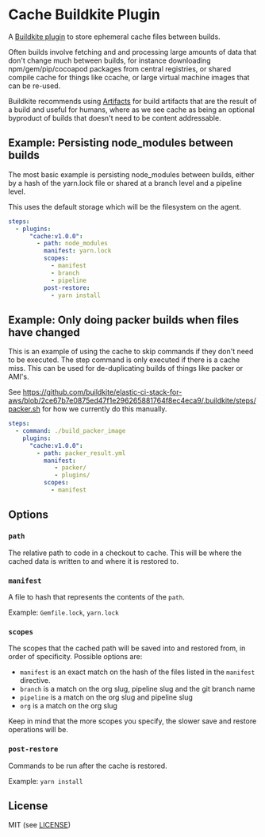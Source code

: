 # Cache Buildkite Plugin

A [Buildkite plugin](https://buildkite.com/docs/agent/v3/plugins) to store ephemeral cache files between builds.

Often builds involve fetching and and processing large amounts of data that don't change much between builds, for instance downloading npm/gem/pip/cocoapod packages from central registries, or shared compile cache for things like ccache, or large virtual machine images that can be re-used.

Buildkite recommends using [Artifacts](https://buildkite.com/docs/builds/artifacts) for build artifacts that are the result of a build and useful for humans, where as we see cache as being an optional byproduct of builds that doesn't need to be content addressable.

## Example: Persisting node_modules between builds

The most basic example is persisting node_modules between builds, either by a hash of the yarn.lock file or  shared at a branch level and a pipeline level.

This uses the default storage which will be the filesystem on the agent.

```yaml
steps:
  - plugins:
      "cache:v1.0.0":
        - path: node_modules
          manifest: yarn.lock
          scopes:
            - manifest
            - branch
            - pipeline
          post-restore:
            - yarn install
```

## Example: Only doing packer builds when files have changed

This is an example of using the cache to skip commands if they don't need to be executed. The step command is only executed if there is a cache miss. This can be used for de-duplicating builds of things like packer or AMI's.

See https://github.com/buildkite/elastic-ci-stack-for-aws/blob/2ce67b7e0875ed47f1e296265881764f8ec4eca9/.buildkite/steps/packer.sh for how we currently do this manually.

```yaml
steps:
  - command: ./build_packer_image
    plugins:
      "cache:v1.0.0":
        - path: packer_result.yml
          manifest:
             - packer/
             - plugins/
          scopes:
            - manifest
```

## Options

### `path`

The relative path to code in a checkout to cache. This will be where the cached data is written to and where it is restored to.

### `manifest`

A file to hash that represents the contents of the `path`.

Example: `Gemfile.lock`, `yarn.lock`

### `scopes`

The scopes that the cached path will be saved into and restored from, in order of specificity. Possible options are:

  * `manifest` is an exact match on the hash of the files listed in the `manifest` directive.
  * `branch` is a match on the org slug, pipeline slug and the git branch name
  * `pipeline` is a match on the org slug and pipeline slug
  * `org` is a match on the org slug

Keep in mind that the more scopes you specify, the slower save and restore operations will be.

### `post-restore`

Commands to be run after the cache is restored.

Example: `yarn install`

## License

MIT (see [LICENSE](LICENSE))
